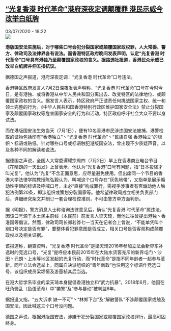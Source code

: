 <!--1593795409000-->
[“光复香港 时代革命”港府深夜定调颠覆罪 港民示威今改举白纸牌](http://www.rfi.fr//cn/%E4%B8%AD%E5%9B%BD/20200703-%E5%85%89%E5%A4%8D%E9%A6%99%E6%B8%AF-%E6%97%B6%E4%BB%A3%E9%9D%A9%E5%91%BD-%E6%B8%AF%E5%BA%9C%E6%B7%B1%E5%A4%9C%E5%AE%9A%E8%B0%83%E9%A2%A0%E8%A6%86%E7%BD%AA-%E6%B8%AF%E6%B0%91%E7%A4%BA%E5%A8%81%E4%BB%8A%E6%94%B9%E4%B8%BE%E7%99%BD%E7%BA%B8%E7%89%8C)
------

<div>03/07/2020 - 18:22</div><img src="https://s.rfi.fr/media/display/59b357c6-bd49-11ea-881d-005056a98db9/w:310/p:16x9/2020-07-03T100739Z_823900612_RC2MLH92Z1W9_RTRMADP_3_HONGKONG-PROTESTS.JPG"><p><strong>港版国安法实施后，对于哪些口号会犯分裂国家或颠覆国家政权罪，人大常委、警方、律政司及法律界各有说法。而香港特区政府晚间发表声明，认定“光复香港 时代革命”口号具有港独乃至颠覆国家政权的含义。据路透社报道，香港民众示威已改举白纸牌并伸五指抗议。</strong></p><div class="t-content__body u-clearfix"><div class="m-interstitial"></div><p>据德国之声报道，港府深夜定调：“光复香港 时代革命”口号违法。</p><p>香港特区政府发言人7月2日深夜发表声明称，“光复香港 时代革命”口号在今时今日，是有港独、或将香港从中华人民共和国分离出去、改变特区的法律地位、或颠覆国家政权的含义。据发言人表示，特区政府严正谴责任何挑战国家主权、统一和领土完整的行为。《中华人民共和国香港特别行政区维护国家安全法》禁止分裂国家及颠覆国家政权等危害国家安全的行为和活动，特区政府呼吁社会大众不要以身试法。</p><p>而在港版国安法生效当天（7月1日），便有10名香港市民涉违国安法被捕，港警检取的证物包括印有“香港独立”丶“光复香港 时代革命”丶“民族自强 香港独立”的旗帜丶标语或贴纸。针对哪些口号或标语触犯港版国安法，曾出现不少质疑声音，以及各种不同的解读和说法。</p><p>据德国之声说，全国人大常委谭耀宗周四（7月2日）早上在香港商业电台节目《在晴朗的一天出发》上曾表示，他认为“光复香港”口号有问题，指“日本投降才叫光复”，他认为“光复”不含正面意思，应尽量避免使用。但出席同一个节目的香港大学法律学院教授陈弘毅认为，叫喊这个口号存在“灰色地带”，又指单是展示煽动性字眼的标语及呼喊口号，未必“直接”构成罪行，需视乎涉事者有否煽动他人触犯法例第20条，即涉组织或策划分裂国家等。他希望律政司成立相关负责部门后，详细研究条文并制订一套合理检控准则，不可由警方单方面判断。</p><p>据《明报》，警方消息人士称谘询法律意见后，确认“光复香港 时代革命”属违法，因该口号源于本土民主前线（本民前）前发言人梁天琦，而他过往曾提出港独丶香港国等倡议。然而，律政司司长郑若骅七一当天在记者会上曾说，“不能单凭叫个别口号决定是否有罪”，要整体看犯罪意图是否成立，相关口号是否客观构成颠覆政权以及相关证据。</p><p>该报道称，翻查资料，“光复香港 时代革命”是梁天琦2016年参加立法会新界东补选时的竞选口号，“光复”是呼应本民前2015年在大陆水货客充斥的新界屯门丶沙田丶元朗丶上水等地区发起的光复行动，而“时代革命”是指不同年龄者一起参与革新。同年立法会选举上，同属自决派组织的“青年新政”也沿用这个标语作竞选口号，该组织成员梁颂恒及游蕙祯其后当选。</p><p>在港大哲学系毕业的梁天琦本身提倡香港独立和“武力抗暴”。2018年6月，他因在旺角骚乱（鱼蛋革命）中“袭警”及“参与暴动”被判监6年。</p><p>据报道又指，“五大诉求 缺一不可”丶“林郑下台”及“解散警队”不涉颠覆国家或触及国安法，因此喊这三个口号没问题。</p><p>德国之声说，根据港版国安法，涉嫌干犯分裂国家或颠覆国家政权罪行，最高可囚终身。</p><div class="o-self-promo o-self-promo--nl o-self-promo--hidden" data-selfpromo-newsletter></div><div class="o-self-promo o-self-promo--app o-self-promo--hidden" data-selfpromo-app></div></div>
